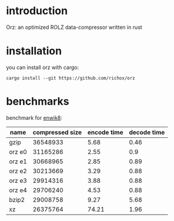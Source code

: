 introduction
============
Orz: an optimized ROLZ data-compressor written in rust

installation
============
you can install orz with cargo:

    cargo install --git https://github.com/richox/orz

benchmarks
==========
benchmark for [enwik8](http://mattmahoney.net/dc/text):

| name   | compressed size | encode time | decode time |
|--------|-----------------|-------------|-------------|
| gzip   | 36548933        | 5.68        | 0.46        |
| orz e0 | 31165286        | 2.55        | 0.9         |
| orz e1 | 30668965        | 2.85        | 0.89        |
| orz e2 | 30213669        | 3.29        | 0.88        |
| orz e3 | 29914316        | 3.88        | 0.88        |
| orz e4 | 29706240        | 4.53        | 0.88        |
| bzip2  | 29008758        | 9.27        | 5.68        |
| xz     | 26375764        | 74.21       | 1.96        |
